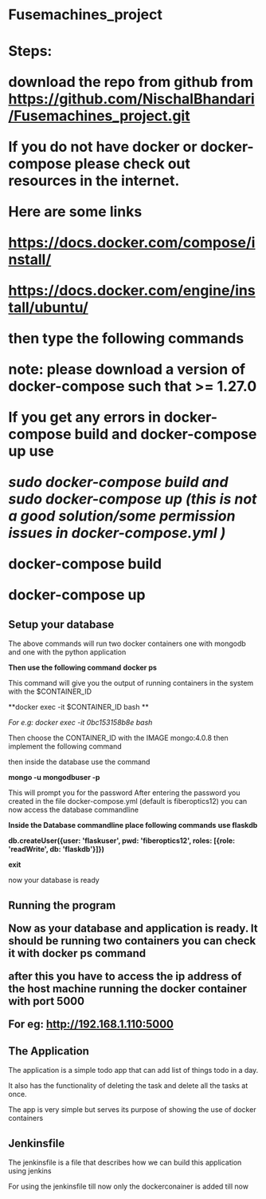# Fusemachines_project
<h1>Steps:

download the repo from github from https://github.com/NischalBhandari/Fusemachines_project.git

If you do not have docker or docker-compose please check out resources in the internet.

Here are some links 

https://docs.docker.com/compose/install/

https://docs.docker.com/engine/install/ubuntu/



then type the following commands

note: please download a version of docker-compose such that  >= 1.27.0

If you get any errors in docker-compose build and docker-compose up use 

*sudo docker-compose build and sudo docker-compose up  (this is not a good solution/some permission issues in docker-compose.yml )* 

 **docker-compose build**

**docker-compose up**



<h2> Setup your database</h2> 

The above commands will run two docker containers one with mongodb and one with the python application 

**Then use the following command** 
**docker ps** 

This command will give you the output of running containers in the system with the $CONTAINER_ID

**docker exec -it $CONTAINER_ID bash **

*For e.g: docker exec -it 0bc153158b8e bash*

Then choose the CONTAINER_ID with the IMAGE mongo:4.0.8
then implement the following command

then inside the database use the command 

**mongo -u mongodbuser -p**

This will prompt you for the password
After entering the password you created  in the file docker-compose.yml (default is fiberoptics12)
you can now access the database commandline

**Inside the Database commandline place following commands**
**use flaskdb**



**db.createUser({user: 'flaskuser', pwd: 'fiberoptics12', roles: [{role: 'readWrite', db: 'flaskdb'}]})**



**exit**

now your database is ready 

<h2>Running the program

Now as your database and application is ready. It should be running two containers you can check it with docker ps command

after this you have to access the ip address of the host machine running the docker container with port 5000

For eg: http://192.168.1.110:5000



<h2>The Application</h2>

The application is a simple todo app that can add list of things todo in a day.

It also has the functionality of deleting the task and delete all the tasks at once.

The app is very simple but serves its purpose of showing the use of docker containers



<h2>Jenkinsfile</h2>



The jenkinsfile is a file that describes how we can build this application using jenkins 

For using the jenkinsfile till now only the dockerconainer is added till now 

